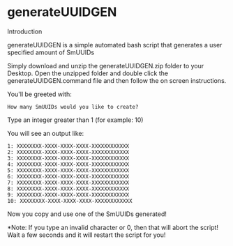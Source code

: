 # generateUUIDGEN
Introduction

generateUUIDGEN is a simple automated bash script that generates a user specified amount of SmUUIDs

Simply download and unzip the generateUUIDGEN.zip folder to your Desktop. Open the unzipped folder and double click the generateUUIDGEN.command file and then follow the on screen instructions.

You'll be greeted with:
```
How many SmUUIDs would you like to create? 
```
Type an integer greater than 1 (for example: 10)

You will see an output like:
```
1: XXXXXXXX-XXXX-XXXX-XXXX-XXXXXXXXXXXX
2: XXXXXXXX-XXXX-XXXX-XXXX-XXXXXXXXXXXX
3: XXXXXXXX-XXXX-XXXX-XXXX-XXXXXXXXXXXX
4: XXXXXXXX-XXXX-XXXX-XXXX-XXXXXXXXXXXX
5: XXXXXXXX-XXXX-XXXX-XXXX-XXXXXXXXXXXX
6: XXXXXXXX-XXXX-XXXX-XXXX-XXXXXXXXXXXX
7: XXXXXXXX-XXXX-XXXX-XXXX-XXXXXXXXXXXX
8: XXXXXXXX-XXXX-XXXX-XXXX-XXXXXXXXXXXX
9: XXXXXXXX-XXXX-XXXX-XXXX-XXXXXXXXXXXX
10: XXXXXXXX-XXXX-XXXX-XXXX-XXXXXXXXXXXX
```
Now you copy and use one of the SmUUIDs generated!

*Note: If you type an invalid character or 0, then that will abort the script! Wait a few seconds and it will restart the script for you!

